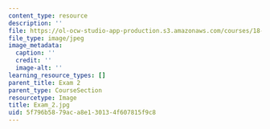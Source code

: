 ```yaml
---
content_type: resource
description: ''
file: https://ol-ocw-studio-app-production.s3.amazonaws.com/courses/18-06sc-linear-algebra-fall-2011/5f796b5879aca8e130134f607815f9c8_Exam_2.jpg
file_type: image/jpeg
image_metadata:
  caption: ''
  credit: ''
  image-alt: ''
learning_resource_types: []
parent_title: Exam 2
parent_type: CourseSection
resourcetype: Image
title: Exam_2.jpg
uid: 5f796b58-79ac-a8e1-3013-4f607815f9c8
---
```

